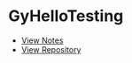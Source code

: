 # GyHelloTesting

- [View Notes](https://gaoyubest.github.io/GyHelloTesting/)
- [View Repository](https://github.com/gaoyubest/GyHelloTesting)